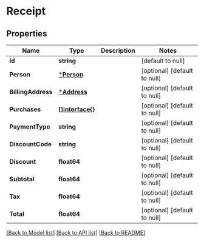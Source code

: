 # Receipt

## Properties
Name | Type | Description | Notes
------------ | ------------- | ------------- | -------------
**Id** | **string** |  | [default to null]
**Person** | [***Person**](Person.md) |  | [optional] [default to null]
**BillingAddress** | [***Address**](Address.md) |  | [optional] [default to null]
**Purchases** | [**[]interface{}**](interface{}.md) |  | [optional] [default to null]
**PaymentType** | **string** |  | [optional] [default to null]
**DiscountCode** | **string** |  | [optional] [default to null]
**Discount** | **float64** |  | [optional] [default to null]
**Subtotal** | **float64** |  | [optional] [default to null]
**Tax** | **float64** |  | [optional] [default to null]
**Total** | **float64** |  | [optional] [default to null]

[[Back to Model list]](../README.md#documentation-for-models) [[Back to API list]](../README.md#documentation-for-api-endpoints) [[Back to README]](../README.md)


